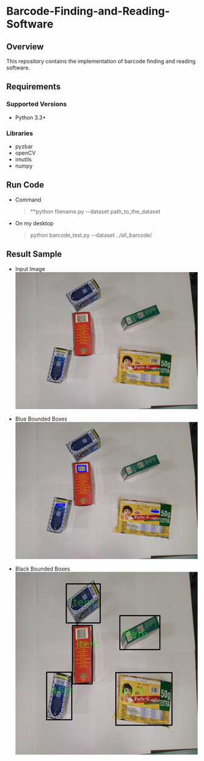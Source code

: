 # Barcode-Finding-and-Reading-Software

## Overview
This repository contains the implementation of barcode finding and reading software.

## Requirements

### Supported Versions
- Python 3.3+

### Libraries
- pyzbar
- openCV
- imutils
- numpy

## Run Code
- Command
  >**python filename.py --dataset path_to_the_dataset
- On my desktop
  > python barcode_test.py --dataset ../all_barcode/

## Result Sample

- Input Image
![alt text](https://github.com/ND15/Barcode-Finding-and-Reading-Software/blob/main/input.jpg)

- Blue Bounded Boxes
![alt text](https://github.com/ND15/Barcode-Finding-and-Reading-Software/blob/main/bounded.jpg)

- Black Bounded Boxes
![alt text](https://github.com/ND15/Barcode-Finding-and-Reading-Software/blob/main/image.jpg)
